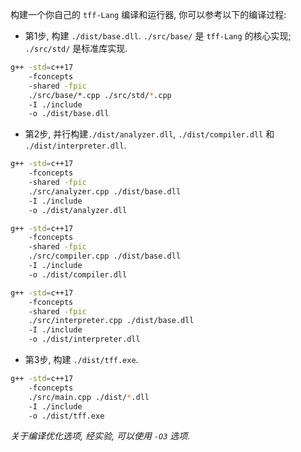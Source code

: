 构建一个你自己的 `tff-Lang` 编译和运行器, 你可以参考以下的编译过程:

- 第1步, 构建 `./dist/base.dll`. `./src/base/` 是 `tff-Lang` 的核心实现; `./src/std/` 是标准库实现.

```bash
g++ -std=c++17
    -fconcepts
    -shared -fpic
    ./src/base/*.cpp ./src/std/*.cpp
    -I ./include
    -o ./dist/base.dll
```

- 第2步, 并行构建`./dist/analyzer.dll`, `./dist/compiler.dll` 和 `./dist/interpreter.dll`.

```bash
g++ -std=c++17
    -fconcepts
    -shared -fpic
    ./src/analyzer.cpp ./dist/base.dll
    -I ./include
    -o ./dist/analyzer.dll

g++ -std=c++17
    -fconcepts
    -shared -fpic
    ./src/compiler.cpp ./dist/base.dll
    -I ./include
    -o ./dist/compiler.dll

g++ -std=c++17
    -fconcepts
    -shared -fpic
    ./src/interpreter.cpp ./dist/base.dll
    -I ./include
    -o ./dist/interpreter.dll
```

- 第3步, 构建 `./dist/tff.exe`.

```bash
g++ -std=c++17
    -fconcepts
    ./src/main.cpp ./dist/*.dll
    -I ./include
    -o ./dist/tff.exe
```

_关于编译优化选项, 经实验, 可以使用 `-O3` 选项._